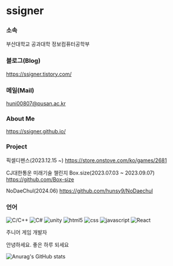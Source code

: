 # ssigner
### 소속

부산대학교 공과대학 정보컴퓨터공학부

### 블로그(Blog)

https://ssigner.tistory.com/

### 메일(Mail)

huni00807@pusan.ac.kr

### About Me

https://ssigner.github.io/

### Project

픽셀디펜스(2023.12.15 ~) https://store.onstove.com/ko/games/2681

CJ대한통운 미래기술 챌린지 Box.size(2023.07.03 ~ 2023.09.07) https://github.com/Box-size

NoDaeChul(2024.06) https://github.com/hunsy9/NoDaechul

### 언어

![C/C++](https://img.shields.io/badge/-C/C++-00427E?style=flat&logo=c%2B%2B)
![C#](https://img.shields.io/badge/-C%23-000000?style=flat&logo=Csharp&logoColor=white)
![unity](https://img.shields.io/badge/-Unity-FFFFFF?style=flat&logo=unity&logoColor=black)
![html5](https://img.shields.io/badge/-HTML5-E14921?style=flat&logo=html5&logoColor=white)
![css](https://img.shields.io/badge/-CSS3-006EBA?style=flat&logo=css3&logoColor=white)
![javascript](https://img.shields.io/badge/-JavaScript-f7e018?style=flat&logo=javascript&logoColor=black)
![React](https://img.shields.io/badge/-React-222222?style=flat&logo=react)

주니어 게임 개발자

안녕하세요. 좋은 하루 되세요

![Anurag's GitHub stats](https://github-readme-stats.vercel.app/api?username=ssigner&show_icons=true&theme=default)
